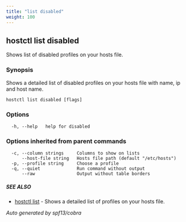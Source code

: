 ```yaml
---
title: "list disabled"
weight: 100
---
```


## hostctl list disabled

Shows list of disabled profiles on your hosts file.

### Synopsis


Shows a detailed list of disabled profiles on your hosts file with name, ip and host name.


```
hostctl list disabled [flags]
```

### Options

```
  -h, --help   help for disabled
```

### Options inherited from parent commands

```
  -c, --column strings     Columns to show on lists
      --host-file string   Hosts file path (default "/etc/hosts")
  -p, --profile string     Choose a profile
  -q, --quiet              Run command without output
      --raw                Output without table borders
```

##### SEE ALSO

* [hostctl list](/docs/cli-usage/list)	 - Shows a detailed list of profiles on your hosts file.

*Auto generated by spf13/cobra*
